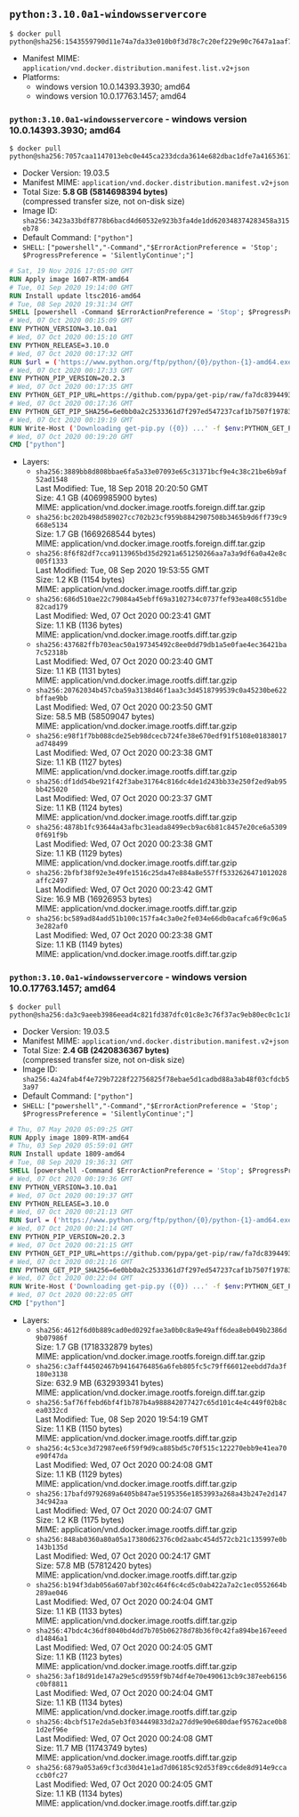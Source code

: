 ## `python:3.10.0a1-windowsservercore`

```console
$ docker pull python@sha256:1543559790d11e74a7da33e010b0f3d78c7c20ef229e90c7647a1aaf7013110f
```

-	Manifest MIME: `application/vnd.docker.distribution.manifest.list.v2+json`
-	Platforms:
	-	windows version 10.0.14393.3930; amd64
	-	windows version 10.0.17763.1457; amd64

### `python:3.10.0a1-windowsservercore` - windows version 10.0.14393.3930; amd64

```console
$ docker pull python@sha256:7057caa1147013ebc0e445ca233dcda3614e682dbac1dfe7a416536112554c96
```

-	Docker Version: 19.03.5
-	Manifest MIME: `application/vnd.docker.distribution.manifest.v2+json`
-	Total Size: **5.8 GB (5814698394 bytes)**  
	(compressed transfer size, not on-disk size)
-	Image ID: `sha256:3423a33bdf8778b6bacd4d60532e923b3fa4de1dd620348374283458a315eb78`
-	Default Command: `["python"]`
-	`SHELL`: `["powershell","-Command","$ErrorActionPreference = 'Stop'; $ProgressPreference = 'SilentlyContinue';"]`

```dockerfile
# Sat, 19 Nov 2016 17:05:00 GMT
RUN Apply image 1607-RTM-amd64
# Tue, 01 Sep 2020 19:14:00 GMT
RUN Install update ltsc2016-amd64
# Tue, 08 Sep 2020 19:31:34 GMT
SHELL [powershell -Command $ErrorActionPreference = 'Stop'; $ProgressPreference = 'SilentlyContinue';]
# Wed, 07 Oct 2020 00:15:09 GMT
ENV PYTHON_VERSION=3.10.0a1
# Wed, 07 Oct 2020 00:15:10 GMT
ENV PYTHON_RELEASE=3.10.0
# Wed, 07 Oct 2020 00:17:32 GMT
RUN $url = ('https://www.python.org/ftp/python/{0}/python-{1}-amd64.exe' -f $env:PYTHON_RELEASE, $env:PYTHON_VERSION); 	Write-Host ('Downloading {0} ...' -f $url); 	[Net.ServicePointManager]::SecurityProtocol = [Net.SecurityProtocolType]::Tls12; 	Invoke-WebRequest -Uri $url -OutFile 'python.exe'; 		Write-Host 'Installing ...'; 	Start-Process python.exe -Wait 		-ArgumentList @( 			'/quiet', 			'InstallAllUsers=1', 			'TargetDir=C:\Python', 			'PrependPath=1', 			'Shortcuts=0', 			'Include_doc=0', 			'Include_pip=0', 			'Include_test=0' 		); 		$env:PATH = [Environment]::GetEnvironmentVariable('PATH', [EnvironmentVariableTarget]::Machine); 		Write-Host 'Verifying install ...'; 	Write-Host '  python --version'; python --version; 		Write-Host 'Removing ...'; 	Remove-Item python.exe -Force; 		Write-Host 'Complete.'
# Wed, 07 Oct 2020 00:17:33 GMT
ENV PYTHON_PIP_VERSION=20.2.3
# Wed, 07 Oct 2020 00:17:35 GMT
ENV PYTHON_GET_PIP_URL=https://github.com/pypa/get-pip/raw/fa7dc83944936bf09a0e4cb5d5ec852c0d256599/get-pip.py
# Wed, 07 Oct 2020 00:17:36 GMT
ENV PYTHON_GET_PIP_SHA256=6e0bb0a2c2533361d7f297ed547237caf1b7507f197835974c0dd7eba998c53c
# Wed, 07 Oct 2020 00:19:19 GMT
RUN Write-Host ('Downloading get-pip.py ({0}) ...' -f $env:PYTHON_GET_PIP_URL); 	[Net.ServicePointManager]::SecurityProtocol = [Net.SecurityProtocolType]::Tls12; 	Invoke-WebRequest -Uri $env:PYTHON_GET_PIP_URL -OutFile 'get-pip.py'; 	Write-Host ('Verifying sha256 ({0}) ...' -f $env:PYTHON_GET_PIP_SHA256); 	if ((Get-FileHash 'get-pip.py' -Algorithm sha256).Hash -ne $env:PYTHON_GET_PIP_SHA256) { 		Write-Host 'FAILED!'; 		exit 1; 	}; 		Write-Host ('Installing pip=={0} ...' -f $env:PYTHON_PIP_VERSION); 	python get-pip.py 		--disable-pip-version-check 		--no-cache-dir 		('pip=={0}' -f $env:PYTHON_PIP_VERSION) 	; 	Remove-Item get-pip.py -Force; 		Write-Host 'Verifying pip install ...'; 	pip --version; 		Write-Host 'Complete.'
# Wed, 07 Oct 2020 00:19:20 GMT
CMD ["python"]
```

-	Layers:
	-	`sha256:3889bb8d808bbae6fa5a33e07093e65c31371bcf9e4c38c21be6b9af52ad1548`  
		Last Modified: Tue, 18 Sep 2018 20:20:50 GMT  
		Size: 4.1 GB (4069985900 bytes)  
		MIME: application/vnd.docker.image.rootfs.foreign.diff.tar.gzip
	-	`sha256:bc202b498d589027cc702b23cf959b8842907508b3465b9d6ff739c9668e5134`  
		Size: 1.7 GB (1669268544 bytes)  
		MIME: application/vnd.docker.image.rootfs.foreign.diff.tar.gzip
	-	`sha256:8f6f82df7cca9113965bd35d2921a651250266aa7a3a9df6a0a42e8c005f1333`  
		Last Modified: Tue, 08 Sep 2020 19:53:55 GMT  
		Size: 1.2 KB (1154 bytes)  
		MIME: application/vnd.docker.image.rootfs.diff.tar.gzip
	-	`sha256:686d510ae22c79084a45ebff69a3102734c0737fef93ea408c551dbe82cad179`  
		Last Modified: Wed, 07 Oct 2020 00:23:41 GMT  
		Size: 1.1 KB (1136 bytes)  
		MIME: application/vnd.docker.image.rootfs.diff.tar.gzip
	-	`sha256:437682ffb703eac50a197345492c8ee0dd79db1a5e0fae4ec36421ba7c52318b`  
		Last Modified: Wed, 07 Oct 2020 00:23:40 GMT  
		Size: 1.1 KB (1131 bytes)  
		MIME: application/vnd.docker.image.rootfs.diff.tar.gzip
	-	`sha256:20762034b457cba59a3138d46f1aa3c3d4518799539c0a45230be622bffae9bb`  
		Last Modified: Wed, 07 Oct 2020 00:23:50 GMT  
		Size: 58.5 MB (58509047 bytes)  
		MIME: application/vnd.docker.image.rootfs.diff.tar.gzip
	-	`sha256:e98f1f7bb088cde25eb98dcecb724fe38e670edf91f5108e01838017ad748499`  
		Last Modified: Wed, 07 Oct 2020 00:23:38 GMT  
		Size: 1.1 KB (1127 bytes)  
		MIME: application/vnd.docker.image.rootfs.diff.tar.gzip
	-	`sha256:df1dd54be921f42f3abe31764c816dc4de1d243bb33e250f2ed9ab95bb425020`  
		Last Modified: Wed, 07 Oct 2020 00:23:37 GMT  
		Size: 1.1 KB (1124 bytes)  
		MIME: application/vnd.docker.image.rootfs.diff.tar.gzip
	-	`sha256:4878b1fc93644a43afbc31eada8499ecb9ac6b81c8457e20ce6a53090f691f9b`  
		Last Modified: Wed, 07 Oct 2020 00:23:38 GMT  
		Size: 1.1 KB (1129 bytes)  
		MIME: application/vnd.docker.image.rootfs.diff.tar.gzip
	-	`sha256:2bfbf38f92e3e49fe1516c25da47e884a8e557ff5332626471012028affc2497`  
		Last Modified: Wed, 07 Oct 2020 00:23:42 GMT  
		Size: 16.9 MB (16926953 bytes)  
		MIME: application/vnd.docker.image.rootfs.diff.tar.gzip
	-	`sha256:bc589ad84add51b100c157fa4c3a0e2fe034e66db0acafca6f9c06a53e282af0`  
		Last Modified: Wed, 07 Oct 2020 00:23:38 GMT  
		Size: 1.1 KB (1149 bytes)  
		MIME: application/vnd.docker.image.rootfs.diff.tar.gzip

### `python:3.10.0a1-windowsservercore` - windows version 10.0.17763.1457; amd64

```console
$ docker pull python@sha256:da3c9aeeb3986eead4c821fd387dfc01c8e3c76f37ac9eb80ec0c1c189a1a2cc
```

-	Docker Version: 19.03.5
-	Manifest MIME: `application/vnd.docker.distribution.manifest.v2+json`
-	Total Size: **2.4 GB (2420836367 bytes)**  
	(compressed transfer size, not on-disk size)
-	Image ID: `sha256:4a24fab4f4e729b7228f22756825f78ebae5d1cadbd88a3ab48f03cfdcb53a97`
-	Default Command: `["python"]`
-	`SHELL`: `["powershell","-Command","$ErrorActionPreference = 'Stop'; $ProgressPreference = 'SilentlyContinue';"]`

```dockerfile
# Thu, 07 May 2020 05:09:25 GMT
RUN Apply image 1809-RTM-amd64
# Thu, 03 Sep 2020 05:59:01 GMT
RUN Install update 1809-amd64
# Tue, 08 Sep 2020 19:36:31 GMT
SHELL [powershell -Command $ErrorActionPreference = 'Stop'; $ProgressPreference = 'SilentlyContinue';]
# Wed, 07 Oct 2020 00:19:36 GMT
ENV PYTHON_VERSION=3.10.0a1
# Wed, 07 Oct 2020 00:19:37 GMT
ENV PYTHON_RELEASE=3.10.0
# Wed, 07 Oct 2020 00:21:13 GMT
RUN $url = ('https://www.python.org/ftp/python/{0}/python-{1}-amd64.exe' -f $env:PYTHON_RELEASE, $env:PYTHON_VERSION); 	Write-Host ('Downloading {0} ...' -f $url); 	[Net.ServicePointManager]::SecurityProtocol = [Net.SecurityProtocolType]::Tls12; 	Invoke-WebRequest -Uri $url -OutFile 'python.exe'; 		Write-Host 'Installing ...'; 	Start-Process python.exe -Wait 		-ArgumentList @( 			'/quiet', 			'InstallAllUsers=1', 			'TargetDir=C:\Python', 			'PrependPath=1', 			'Shortcuts=0', 			'Include_doc=0', 			'Include_pip=0', 			'Include_test=0' 		); 		$env:PATH = [Environment]::GetEnvironmentVariable('PATH', [EnvironmentVariableTarget]::Machine); 		Write-Host 'Verifying install ...'; 	Write-Host '  python --version'; python --version; 		Write-Host 'Removing ...'; 	Remove-Item python.exe -Force; 		Write-Host 'Complete.'
# Wed, 07 Oct 2020 00:21:14 GMT
ENV PYTHON_PIP_VERSION=20.2.3
# Wed, 07 Oct 2020 00:21:15 GMT
ENV PYTHON_GET_PIP_URL=https://github.com/pypa/get-pip/raw/fa7dc83944936bf09a0e4cb5d5ec852c0d256599/get-pip.py
# Wed, 07 Oct 2020 00:21:16 GMT
ENV PYTHON_GET_PIP_SHA256=6e0bb0a2c2533361d7f297ed547237caf1b7507f197835974c0dd7eba998c53c
# Wed, 07 Oct 2020 00:22:04 GMT
RUN Write-Host ('Downloading get-pip.py ({0}) ...' -f $env:PYTHON_GET_PIP_URL); 	[Net.ServicePointManager]::SecurityProtocol = [Net.SecurityProtocolType]::Tls12; 	Invoke-WebRequest -Uri $env:PYTHON_GET_PIP_URL -OutFile 'get-pip.py'; 	Write-Host ('Verifying sha256 ({0}) ...' -f $env:PYTHON_GET_PIP_SHA256); 	if ((Get-FileHash 'get-pip.py' -Algorithm sha256).Hash -ne $env:PYTHON_GET_PIP_SHA256) { 		Write-Host 'FAILED!'; 		exit 1; 	}; 		Write-Host ('Installing pip=={0} ...' -f $env:PYTHON_PIP_VERSION); 	python get-pip.py 		--disable-pip-version-check 		--no-cache-dir 		('pip=={0}' -f $env:PYTHON_PIP_VERSION) 	; 	Remove-Item get-pip.py -Force; 		Write-Host 'Verifying pip install ...'; 	pip --version; 		Write-Host 'Complete.'
# Wed, 07 Oct 2020 00:22:05 GMT
CMD ["python"]
```

-	Layers:
	-	`sha256:4612f6d0b889cad0ed0292fae3a0b0c8a9e49aff6dea8eb049b2386d9b07986f`  
		Size: 1.7 GB (1718332879 bytes)  
		MIME: application/vnd.docker.image.rootfs.foreign.diff.tar.gzip
	-	`sha256:c3aff44502467b94164764856a6feb805fc5c79ff66012eebdd7da3f180e3138`  
		Size: 632.9 MB (632939341 bytes)  
		MIME: application/vnd.docker.image.rootfs.foreign.diff.tar.gzip
	-	`sha256:5af76ffebd6bf4f1b787b4a988842077427c65d101c4e4c449f02b8cea0332cd`  
		Last Modified: Tue, 08 Sep 2020 19:54:19 GMT  
		Size: 1.1 KB (1150 bytes)  
		MIME: application/vnd.docker.image.rootfs.diff.tar.gzip
	-	`sha256:4c53ce3d72987ee6f59f9d9ca885bd5c70f515c122270ebb9e41ea70e90f47da`  
		Last Modified: Wed, 07 Oct 2020 00:24:08 GMT  
		Size: 1.1 KB (1129 bytes)  
		MIME: application/vnd.docker.image.rootfs.diff.tar.gzip
	-	`sha256:17bafd9792689a6405b847ae5195356e1853993a268a43b247e2d14734c942aa`  
		Last Modified: Wed, 07 Oct 2020 00:24:07 GMT  
		Size: 1.2 KB (1175 bytes)  
		MIME: application/vnd.docker.image.rootfs.diff.tar.gzip
	-	`sha256:848ab0360a80a05a17380d62376c0d2aabc454d572cb21c135997e0b143b135d`  
		Last Modified: Wed, 07 Oct 2020 00:24:17 GMT  
		Size: 57.8 MB (57812420 bytes)  
		MIME: application/vnd.docker.image.rootfs.diff.tar.gzip
	-	`sha256:b194f3dab056a607abf302c464f6c4cd5c0ab422a7a2c1ec0552664b289ae046`  
		Last Modified: Wed, 07 Oct 2020 00:24:04 GMT  
		Size: 1.1 KB (1133 bytes)  
		MIME: application/vnd.docker.image.rootfs.diff.tar.gzip
	-	`sha256:47bdc4c36df8040bd4dd7b705b06278d78b36f0c42fa894be167eeedd14846a1`  
		Last Modified: Wed, 07 Oct 2020 00:24:05 GMT  
		Size: 1.1 KB (1123 bytes)  
		MIME: application/vnd.docker.image.rootfs.diff.tar.gzip
	-	`sha256:3af18d91de147a29e5cd9559f9b74df4e70e490613cb9c387eeb6156c0bf8811`  
		Last Modified: Wed, 07 Oct 2020 00:24:04 GMT  
		Size: 1.1 KB (1134 bytes)  
		MIME: application/vnd.docker.image.rootfs.diff.tar.gzip
	-	`sha256:4bcbf517e2da5eb3f034449833d2a27dd9e90e680daef95762ace0b81d2ef96e`  
		Last Modified: Wed, 07 Oct 2020 00:24:08 GMT  
		Size: 11.7 MB (11743749 bytes)  
		MIME: application/vnd.docker.image.rootfs.diff.tar.gzip
	-	`sha256:6879a053a69cf3cd30d41e1ad7d06185c92d53f89cc6de8d914e9ccaccb0fc27`  
		Last Modified: Wed, 07 Oct 2020 00:24:05 GMT  
		Size: 1.1 KB (1134 bytes)  
		MIME: application/vnd.docker.image.rootfs.diff.tar.gzip
